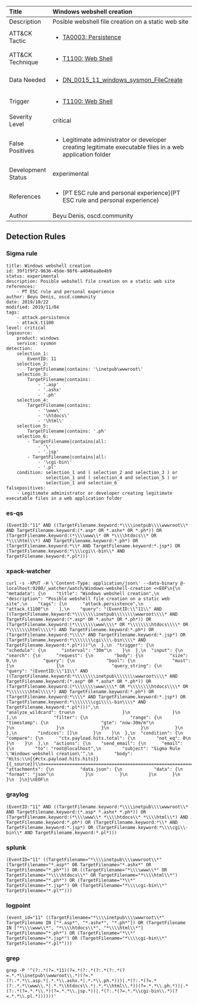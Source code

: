 | Title                | Windows webshell creation                                                                                                                                                 |
|:---------------------|:------------------------------------------------------------------------------------------------------------------------------------------------------------|
| Description          | Posible webshell file creation on a static web site                                                                                                                                           |
| ATT&amp;CK Tactic    |  <ul><li>[TA0003: Persistence](https://attack.mitre.org/tactics/TA0003)</li></ul>  |
| ATT&amp;CK Technique | <ul><li>[T1100: Web Shell](https://attack.mitre.org/techniques/T1100)</li></ul>  |
| Data Needed          | <ul><li>[DN_0015_11_windows_sysmon_FileCreate](../Data_Needed/DN_0015_11_windows_sysmon_FileCreate.md)</li></ul>  |
| Trigger              | <ul><li>[T1100: Web Shell](../Triggers/T1100.md)</li></ul>  |
| Severity Level       | critical |
| False Positives      | <ul><li>Legitimate administrator or developer creating legitimate executable files in a web application folder</li></ul>  |
| Development Status   | experimental |
| References           | <ul><li>[PT ESC rule and personal experience](PT ESC rule and personal experience)</li></ul>  |
| Author               | Beyu Denis, oscd.community |


## Detection Rules

### Sigma rule

```
title: Windows webshell creation
id: 39f1f9f2-9636-45de-98f6-a4046aa8e4b9
status: experimental
description: Posible webshell file creation on a static web site
references:
    - PT ESC rule and personal experience
author: Beyu Denis, oscd.community
date: 2019/10/22
modified: 2019/11/04
tags:
    - attack.persistence
    - attack.t1100
level: critical
logsource:
    product: windows
    service: sysmon
detection:
    selection_1:
        EventID: 11
    selection_2:
        TargetFilename|contains: '\inetpub\wwwroot\'
    selection_3:        
        TargetFilename|contains:
            - '.asp'
            - '.ashx'
            - '.ph'
    selection_4: 
        TargetFilename|contains:
            - '\www\'
            - '\htdocs\'
            - '\html\'
    selection_5:
        TargetFilename|contains: '.ph'
    selection_6:
        - TargetFilename|contains|all: 
            - '\'
            - '.jsp'
        - TargetFilename|contains|all: 
            - '\cgi-bin\'
            - '.pl'
    condition: selection_1 and ( selection_2 and selection_3 ) or
               selection_1 and ( selection_4 and selection_5 ) or
               selection_1 and selection_6
falsepositives:
    - Legitimate administrator or developer creating legitimate executable files in a web application folder

```





### es-qs
    
```
(EventID:"11" AND ((TargetFilename.keyword:*\\\\inetpub\\\\wwwroot\\* AND TargetFilename.keyword:(*.asp* OR *.ashx* OR *.ph*)) OR (TargetFilename.keyword:(*\\\\www\\* OR *\\\\htdocs\\* OR *\\\\html\\*) AND TargetFilename.keyword:*.ph*) OR (TargetFilename.keyword:*\\* AND TargetFilename.keyword:*.jsp*) OR (TargetFilename.keyword:*\\\\cgi\\-bin\\* AND TargetFilename.keyword:*.pl*)))
```


### xpack-watcher
    
```
curl -s -XPUT -H \'Content-Type: application/json\' --data-binary @- localhost:9200/_watcher/watch/Windows-webshell-creation <<EOF\n{\n  "metadata": {\n    "title": "Windows webshell creation",\n    "description": "Posible webshell file creation on a static web site",\n    "tags": [\n      "attack.persistence",\n      "attack.t1100"\n    ],\n    "query": "(EventID:\\"11\\" AND ((TargetFilename.keyword:*\\\\\\\\inetpub\\\\\\\\wwwroot\\\\* AND TargetFilename.keyword:(*.asp* OR *.ashx* OR *.ph*)) OR (TargetFilename.keyword:(*\\\\\\\\www\\\\* OR *\\\\\\\\htdocs\\\\* OR *\\\\\\\\html\\\\*) AND TargetFilename.keyword:*.ph*) OR (TargetFilename.keyword:*\\\\* AND TargetFilename.keyword:*.jsp*) OR (TargetFilename.keyword:*\\\\\\\\cgi\\\\-bin\\\\* AND TargetFilename.keyword:*.pl*)))"\n  },\n  "trigger": {\n    "schedule": {\n      "interval": "30m"\n    }\n  },\n  "input": {\n    "search": {\n      "request": {\n        "body": {\n          "size": 0,\n          "query": {\n            "bool": {\n              "must": [\n                {\n                  "query_string": {\n                    "query": "(EventID:\\"11\\" AND ((TargetFilename.keyword:*\\\\\\\\inetpub\\\\\\\\wwwroot\\\\* AND TargetFilename.keyword:(*.asp* OR *.ashx* OR *.ph*)) OR (TargetFilename.keyword:(*\\\\\\\\www\\\\* OR *\\\\\\\\htdocs\\\\* OR *\\\\\\\\html\\\\*) AND TargetFilename.keyword:*.ph*) OR (TargetFilename.keyword:*\\\\* AND TargetFilename.keyword:*.jsp*) OR (TargetFilename.keyword:*\\\\\\\\cgi\\\\-bin\\\\* AND TargetFilename.keyword:*.pl*)))",\n                    "analyze_wildcard": true\n                  }\n                }\n              ],\n              "filter": {\n                "range": {\n                  "timestamp": {\n                    "gte": "now-30m/m"\n                  }\n                }\n              }\n            }\n          }\n        },\n        "indices": []\n      }\n    }\n  },\n  "condition": {\n    "compare": {\n      "ctx.payload.hits.total": {\n        "not_eq": 0\n      }\n    }\n  },\n  "actions": {\n    "send_email": {\n      "email": {\n        "to": "root@localhost",\n        "subject": "Sigma Rule \'Windows webshell creation\'",\n        "body": "Hits:\\n{{#ctx.payload.hits.hits}}{{_source}}\\n================================================================================\\n{{/ctx.payload.hits.hits}}",\n        "attachments": {\n          "data.json": {\n            "data": {\n              "format": "json"\n            }\n          }\n        }\n      }\n    }\n  }\n}\nEOF\n
```


### graylog
    
```
(EventID:"11" AND ((TargetFilename.keyword:*\\\\inetpub\\\\wwwroot\\* AND TargetFilename.keyword:(*.asp* *.ashx* *.ph*)) OR (TargetFilename.keyword:(*\\\\www\\* *\\\\htdocs\\* *\\\\html\\*) AND TargetFilename.keyword:*.ph*) OR (TargetFilename.keyword:*\\* AND TargetFilename.keyword:*.jsp*) OR (TargetFilename.keyword:*\\\\cgi\\-bin\\* AND TargetFilename.keyword:*.pl*)))
```


### splunk
    
```
(EventID="11" ((TargetFilename="*\\\\inetpub\\\\wwwroot\\*" (TargetFilename="*.asp*" OR TargetFilename="*.ashx*" OR TargetFilename="*.ph*")) OR ((TargetFilename="*\\\\www\\*" OR TargetFilename="*\\\\htdocs\\*" OR TargetFilename="*\\\\html\\*") TargetFilename="*.ph*") OR (TargetFilename="*\\*" TargetFilename="*.jsp*") OR (TargetFilename="*\\\\cgi-bin\\*" TargetFilename="*.pl*")))
```


### logpoint
    
```
(event_id="11" ((TargetFilename="*\\\\inetpub\\\\wwwroot\\*" TargetFilename IN ["*.asp*", "*.ashx*", "*.ph*"]) OR (TargetFilename IN ["*\\\\www\\*", "*\\\\htdocs\\*", "*\\\\html\\*"] TargetFilename="*.ph*") OR (TargetFilename="*\\*" TargetFilename="*.jsp*") OR (TargetFilename="*\\\\cgi-bin\\*" TargetFilename="*.pl*")))
```


### grep
    
```
grep -P '^(?:.*(?=.*11)(?=.*(?:.*(?:.*(?:.*(?=.*.*\\inetpub\\wwwroot\\.*)(?=.*(?:.*.*\\.asp.*|.*.*\\.ashx.*|.*.*\\.ph.*)))|.*(?:.*(?=.*(?:.*.*\\www\\.*|.*.*\\htdocs\\.*|.*.*\\html\\.*))(?=.*.*\\.ph.*))|.*(?:.*(?=.*.*\\.*)(?=.*.*\\.jsp.*))|.*(?:.*(?=.*.*\\cgi-bin\\.*)(?=.*.*\\.pl.*))))))'
```



